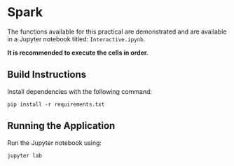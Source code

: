 # Spark

The functions available for this practical are demonstrated and are available in a Jupyter notebook titled:
`Interactive.ipynb`. 

**It is recommended to execute the cells in order.**

## Build Instructions
Install dependencies with the following command:
```shell
pip install -r requirements.txt
```

## Running the Application
Run the Jupyter notebook using:
```shell
jupyter lab
```